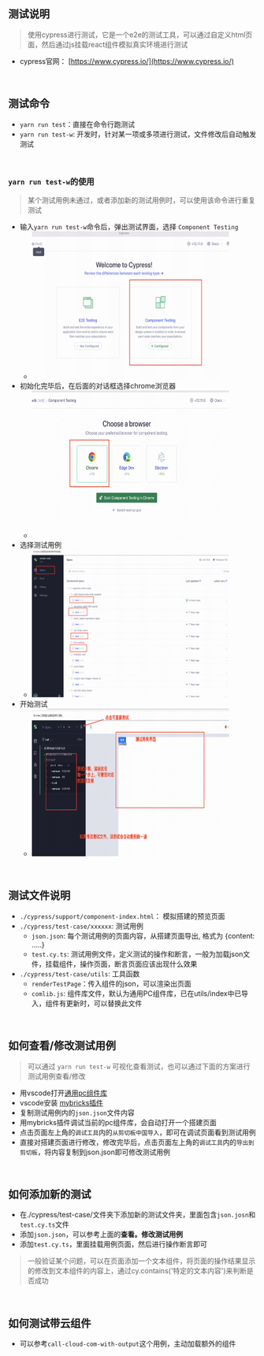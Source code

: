## 测试说明
  > 使用cypress进行测试，它是一个e2e的测试工具，可以通过自定义html页面，然后通过js挂载react组件模拟真实环境进行测试
  - cypress官网： [https://www.cypress.io/](https://www.cypress.io/)

<br />

## 测试命令
- `yarn run test`：直接在命令行跑测试
- `yarn run test-w`: 开发时，针对某一项或多项进行测试，文件修改后自动触发测试

<br />

### `yarn run test-w`的使用
> 某个测试用例未通过，或者添加新的测试用例时，可以使用该命令进行重复测试
- 输入`yarn run test-w`命令后，弹出测试界面，选择 `Component Testing`
  - ![选择测试类型](./pics/select-test-type.png)
- 初始化完毕后，在后面的对话框选择chrome浏览器
  - ![选择测试浏览器](./pics/select-browser.png)
- 选择测试用例
  - ![选择测试用例](./pics/select-test-case.png)
- 开始测试
  - ![测试详情页面](./pics/test-detail.png)


<br />

## 测试文件说明
  - `./cypress/support/component-index.html`： 模拟搭建的预览页面
  - `./cypress/test-case/xxxxxx`: 测试用例
    - `json.json`: 每个测试用例的页面内容，从搭建页面导出, 格式为 {content: .....}
    - `test.cy.ts`: 测试用例文件，定义测试的操作和断言，一般为加载json文件，挂载组件，操作页面，断言页面应该出现什么效果
  - `./cypress/test-case/utils`: 工具函数
    - `renderTestPage`：传入组件的json，可以渲染出页面
    - `comlib.js`: 组件库文件，默认为通用PC组件库，已在utils/index中已导入，组件有更新时，可以替换此文件


<br />

## 如何查看/修改测试用例
  > 可以通过 `yarn run test-w` 可视化查看测试，也可以通过下面的方案进行测试用例查看/修改
  - 用vscode打开[通用pc组件库](https://github.com/mybricks/comlib-pc-normal)
  - vscode安装 [mybricks插件](https://marketplace.visualstudio.com/items?itemName=Mybricks.Mybricks)
  - 复制测试用例内的`json.json`文件内容
  - 用mybricks插件调试当前的pc组件库，会自动打开一个搭建页面
  - 点击页面左上角的`调试工具`内的`从剪切板中国导入`，即可在调试页面看到测试用例
  - 直接对搭建页面进行修改，修改完毕后，点击页面左上角的`调试工具`内的`导出到剪切板`，将内容复制到json.json即可修改测试用例


<br />

## 如何添加新的测试
  - 在./cypress/test-case/文件夹下添加新的测试文件夹，里面包含`json.josn`和`test.cy.ts`文件
  - 添加`json.json`，可以参考上面的**查看。修改测试用例**
  - 添加`test.cy.ts`，里面挂载用例页面，然后进行操作断言即可
  > 一般验证某个问题，可以在页面添加一个文本组件，将页面的操作结果显示的修改到文本组件的内容上，通过cy.contains('特定的文本内容')来判断是否成功

<br />

## 如何测试带云组件
  - 可以参考`call-cloud-com-with-output`这个用例，主动加载额外的组件

<style>
img{
    width: 400px;
    height: 300px;
}
</style>